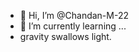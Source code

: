 - 👋 Hi, I’m @Chandan-M-22
- 🌱 I’m currently learning ...
- gravity swallows light.

<!---
Chandan-M-22/Chandan-M-22 is a ✨ special ✨ repository because its `README.md` (this file) appears on your GitHub profile.
You can click the Preview link to take a look at your changes.
--->
